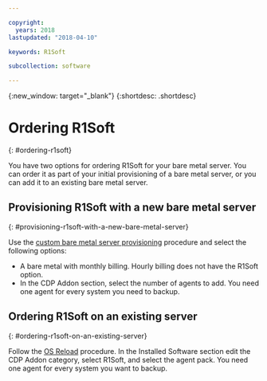 ```yaml
---

copyright:
  years: 2018
lastupdated: "2018-04-10"

keywords: R1Soft

subcollection: software

---
```


{:new_window: target="_blank"}
{:shortdesc: .shortdesc}

# Ordering R1Soft
{: #ordering-r1soft}

You have two options for ordering R1Soft for your bare metal server. You can order it as part of your initial provisioning of a bare metal server, or you can add it to an existing bare metal server.

## Provisioning R1Soft with a new bare metal server
{: #provisioning-r1soft-with-a-new-bare-metal-server}

Use the [custom bare metal server provisioning](https://console.bluemix.net/docs/bare-metal/baremetal-provision.html#building-a-custom-bare-metal-server) procedure and select the following options:

* A bare metal with monthly billing. Hourly billing does not have the R1Soft option.
* In the CDP Addon section, select the number of agents to add. You need one agent for every system you need to backup.

## Ordering R1Soft on an existing server
{: #ordering-r1soft-on-an-existing-server}

Follow the [OS Reload](/docs/infrastructure/software?topic=software-reloading-the-os) procedure. In the Installed Software section edit the CDP Addon category, select R1Soft, and select the agent pack. You need one agent for every system you want to backup.
